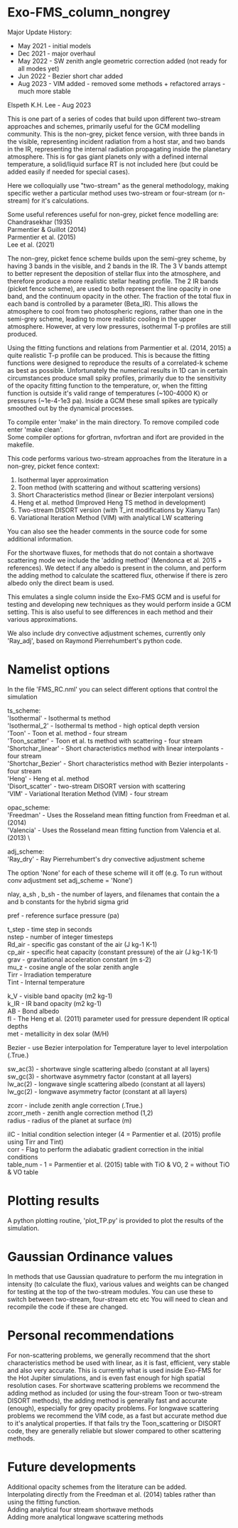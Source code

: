 # Exo-FMS_column_nongrey

Major Update History:
 - May 2021 - initial models
 - Dec 2021 - major overhaul
 - May 2022 - SW zenith angle geometric correction added (not ready for all modes yet)
 - Jun 2022 - Bezier short char added
 - Aug 2023 - VIM added - removed some methods + refactored arrays - much more stable

Elspeth K.H. Lee - Aug 2023

This is one part of a series of codes that build upon different two-stream approaches and schemes, primarily useful for the GCM modelling community.
This is the non-grey, picket fence version, with three bands in the visible, representing incident radiation from a host star, and two bands in the IR, representing the internal radiation propagating inside the planetary atmosphere.
This is for gas giant planets only with a defined internal temperature, a solid/liquid surface RT is not included here (but could be added easily if needed for special cases).

Here we colloquially use "two-stream" as the general methodology, making specific wether a particular method uses two-stream or four-stream (or n-stream) for it's calculations.

Some useful references useful for non-grey, picket fence modelling are: \
Chandrasekhar (1935) \
Parmentier & Guillot (2014) \
Parmentier et al.  (2015) \
Lee et al. (2021)

The non-grey, picket fence scheme builds upon the semi-grey scheme, by having 3 bands in the visible, and 2 bands in the IR.
The 3 V bands attempt to better represent the deposition of stellar flux into the atmosphere, and therefore produce a more realistic stellar heating profile.
The 2 IR bands (picket fence scheme), are used to both represent the line opacity in one band, and the continuum opacity in the other.
The fraction of the total flux in each band is controlled by a parameter (Beta_IR).
This allows the atmosphere to cool from two photospheric regions, rather than one in the semi-grey scheme, leading to more realistic cooling in the upper atmosphere.
However, at very low pressures, isothermal T-p profiles are still produced.

Using the fitting functions and relations from Parmentier et al. (2014, 2015) a quite realistic T-p profile can be produced.
This is because the fitting functions were designed to reproduce the results of a correlated-k scheme as best as possible.
Unfortunately the numerical results in 1D can in certain circumstances produce small spiky profiles, primarily due to the sensitivity of the opacity fitting function to the temperature, or, when the fitting function is outside it's valid range of temperatures (~100-4000 K) or pressures (~1e-4-1e3 pa).
Inside a GCM these small spikes are typically smoothed out by the dynamical processes.

To compile enter 'make' in the main directory. To remove compiled code enter 'make clean'. \
Some compiler options for gfortran, nvfortran and ifort are provided in the makefile.

This code performs various two-stream approaches from the literature in a non-grey, picket fence context:
1. Isothermal layer approximation
2. Toon method (with scattering and without scattering versions)
3. Short Characteristics method (linear or Bezier interpolant versions)
4. Heng et al. method (Improved Heng TS method in development)
5. Two-stream DISORT version (with T_int modifications by Xianyu Tan)
6. Variational Iteration Method (VIM) with analytical LW scattering

You can also see the header comments in the source code for some additional information.

For the shortwave fluxes, for methods that do not contain a shortwave scattering mode we include the 'adding method' (Mendonca et al. 2015 + references).
We detect if any albedo is present in the column, and perform the adding method to calculate the scattered flux, otherwise if there is zero albedo only the direct beam is used.

This emulates a single column inside the Exo-FMS GCM and is useful for testing and developing new techniques
as they would perform inside a GCM setting. This is also useful to see differences in each method and their various approximations.

We also include dry convective adjustment schemes, currently only 'Ray_adj', based on Raymond Pierrehumbert's python code.

# Namelist options

In the file 'FMS_RC.nml' you can select different options that control the simulation

ts_scheme: \
'Isothermal' - Isothermal ts method \
'Isothermal_2' - Isothermal ts method - high optical depth version \
'Toon' - Toon et al. method - four stream \
'Toon_scatter' - Toon et al. ts method with scattering - four stream \
'Shortchar_linear' - Short characteristics method with linear interpolants - four stream \
'Shortchar_Bezier' - Short characteristics method with Bezier interpolants - four stream  \
'Heng' - Heng et al. method \
'Disort_scatter' - two-stream DISORT version with scattering \
'VIM' - Variational Iteration Method (VIM) - four stream

opac_scheme: \
'Freedman' - Uses the Rosseland mean fitting function from Freedman et al. (2014) \
'Valencia' - Uses the Rosseland mean fitting function from Valencia et al. (2013) \

adj_scheme: \
'Ray_dry' - Ray Pierrehumbert's dry convective adjustment scheme

The option 'None' for each of these scheme will it off (e.g. To run without conv adjustment set adj_scheme = 'None')

nlay, a_sh , b_sh - the number of layers, and filenames that contain the a and b constants for the hybrid sigma grid

pref - reference surface pressure (pa)

t_step - time step in seconds \
nstep - number of integer timesteps \
Rd_air - specific gas constant of the air (J kg-1 K-1) \
cp_air - specific heat capacity (constant pressure) of the air (J kg-1 K-1) \
grav - gravitational acceleration constant (m s-2) \
mu_z - cosine angle of the solar zenith angle \
Tirr - Irradiation temperature \
Tint - Internal temperature

k_V - visible band opacity (m2 kg-1) \
k_IR - IR band opacity (m2 kg-1) \
AB - Bond albedo \
fl - The Heng et al. (2011) parameter used for pressure dependent IR optical depths \
met - metallicity in dex solar (M/H)

Bezier - use Bezier interpolation for Temperature layer to level interpolation (.True.)

sw_ac(3) - shortwave single scattering albedo (constant at all layers) \
sw_gc(3) - shortwave asymmetry factor (constant at all layers) \
lw_ac(2) - longwave single scattering albedo (constant at all layers) \
lw_gc(2) - longwave asymmetry factor (constant at all layers)

zcorr - include zenith angle correction (.True.) \
zcorr_meth - zenith angle correction method (1,2)  \
radius - radius of the planet at surface (m)

iIC - Initial condition selection integer (4 = Parmentier et al. (2015) profile using Tirr and Tint) \
corr - Flag to perform the adiabatic gradient correction in the initial conditions \
table_num - 1 = Parmentier et al. (2015) table with TiO & VO, 2 = without TiO & VO table

# Plotting results

A python plotting routine, 'plot_TP.py' is provided to plot the results of the simulation.

# Gaussian Ordinance values

In methods that use Gaussian quadrature to perform the mu integration in intensity (to calculate the flux), various values and weights can be changed for testing at the top of the two-stream modules.
You can use these to switch between two-stream, four-stream etc etc
You will need to clean and recompile the code if these are changed.

# Personal recommendations

For non-scattering problems, we generally recommend that the short characteristics method be used with linear, as it is fast, efficient, very stable and also very accurate. This is currently what is used inside Exo-FMS for the Hot Jupiter simulations, and is even fast enough for high spatial resolution cases.
For shortwave scattering problems we recommend the adding method as included (or using the four-stream Toon or two-stream DISORT methods), the adding method is generally fast and accurate (enough), especially for grey opacity problems.
For longwave scattering problems we recommend the VIM code, as a fast but accurate method due to it's analytical properties.
If that fails try the Toon_scattering or DISORT code, they are generally reliable but slower compared to other scattering methods.

# Future developments

Additional opacity schemes from the literature can be added. \
Interpolating directly from the Freedman et al. (2014) tables rather than using the fitting function. \
Adding analytical four stream shortwave methods \
Adding more analytical longwave scattering methods
